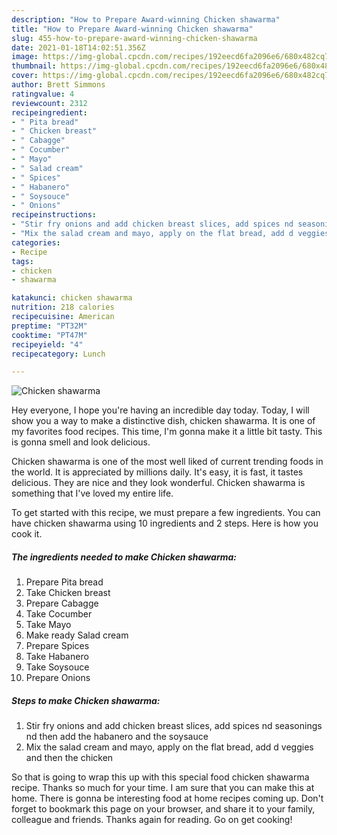 ```yaml
---
description: "How to Prepare Award-winning Chicken shawarma"
title: "How to Prepare Award-winning Chicken shawarma"
slug: 455-how-to-prepare-award-winning-chicken-shawarma
date: 2021-01-18T14:02:51.356Z
image: https://img-global.cpcdn.com/recipes/192eecd6fa2096e6/680x482cq70/chicken-shawarma-recipe-main-photo.jpg
thumbnail: https://img-global.cpcdn.com/recipes/192eecd6fa2096e6/680x482cq70/chicken-shawarma-recipe-main-photo.jpg
cover: https://img-global.cpcdn.com/recipes/192eecd6fa2096e6/680x482cq70/chicken-shawarma-recipe-main-photo.jpg
author: Brett Simmons
ratingvalue: 4
reviewcount: 2312
recipeingredient:
- " Pita bread"
- " Chicken breast"
- " Cabagge"
- " Cocumber"
- " Mayo"
- " Salad cream"
- " Spices"
- " Habanero"
- " Soysouce"
- " Onions"
recipeinstructions:
- "Stir fry onions and add chicken breast slices, add spices nd seasonings nd then add the habanero and the soysauce"
- "Mix the salad cream and mayo, apply on the flat bread, add d veggies and then the chicken"
categories:
- Recipe
tags:
- chicken
- shawarma

katakunci: chicken shawarma 
nutrition: 218 calories
recipecuisine: American
preptime: "PT32M"
cooktime: "PT47M"
recipeyield: "4"
recipecategory: Lunch

---
```



![Chicken shawarma](https://img-global.cpcdn.com/recipes/192eecd6fa2096e6/680x482cq70/chicken-shawarma-recipe-main-photo.jpg)

Hey everyone, I hope you're having an incredible day today. Today, I will show you a way to make a distinctive dish, chicken shawarma. It is one of my favorites food recipes. This time, I'm gonna make it a little bit tasty. This is gonna smell and look delicious.

Chicken shawarma is one of the most well liked of current trending foods in the world. It is appreciated by millions daily. It's easy, it is fast, it tastes delicious. They are nice and they look wonderful. Chicken shawarma is something that I've loved my entire life.




To get started with this recipe, we must prepare a few ingredients. You can have chicken shawarma using 10 ingredients and 2 steps. Here is how you cook it.

<!--inarticleads1-->

##### The ingredients needed to make Chicken shawarma:

1. Prepare  Pita bread
1. Take  Chicken breast
1. Prepare  Cabagge
1. Take  Cocumber
1. Take  Mayo
1. Make ready  Salad cream
1. Prepare  Spices
1. Take  Habanero
1. Take  Soysouce
1. Prepare  Onions




<!--inarticleads2-->

##### Steps to make Chicken shawarma:

1. Stir fry onions and add chicken breast slices, add spices nd seasonings nd then add the habanero and the soysauce
1. Mix the salad cream and mayo, apply on the flat bread, add d veggies and then the chicken




So that is going to wrap this up with this special food chicken shawarma recipe. Thanks so much for your time. I am sure that you can make this at home. There is gonna be interesting food at home recipes coming up. Don't forget to bookmark this page on your browser, and share it to your family, colleague and friends. Thanks again for reading. Go on get cooking!
